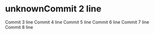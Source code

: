 # unknownCommit 2 line
Commit 3 line
Commit 4 line
Commit 5 line
Commit 6 line
Commit 7 line
Commit 8 line
